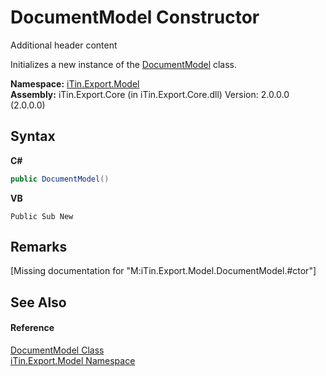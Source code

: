 # DocumentModel Constructor 
Additional header content 

Initializes a new instance of the <a href="T_iTin_Export_Model_DocumentModel">DocumentModel</a> class.

**Namespace:**&nbsp;<a href="N_iTin_Export_Model">iTin.Export.Model</a><br />**Assembly:**&nbsp;iTin.Export.Core (in iTin.Export.Core.dll) Version: 2.0.0.0 (2.0.0.0)

## Syntax

**C#**<br />
``` C#
public DocumentModel()
```

**VB**<br />
``` VB
Public Sub New
```


## Remarks
\[Missing <remarks> documentation for "M:iTin.Export.Model.DocumentModel.#ctor"\]

## See Also


#### Reference
<a href="T_iTin_Export_Model_DocumentModel">DocumentModel Class</a><br /><a href="N_iTin_Export_Model">iTin.Export.Model Namespace</a><br />